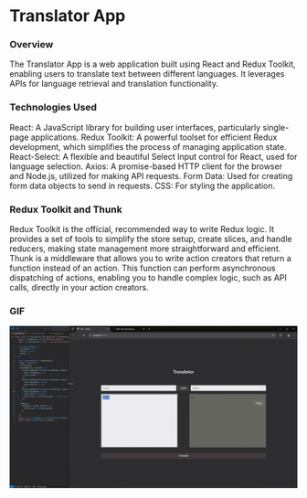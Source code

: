 <h1> Translator App</h1> 

 <h3>Overview </h3>
The Translator App is a web application built using React and Redux Toolkit, enabling users to translate text between different languages. It leverages APIs for language retrieval and translation functionality.

<h3>Technologies Used </h3> 
React: A JavaScript library for building user interfaces, particularly single-page applications.
Redux Toolkit: A powerful toolset for efficient Redux development, which simplifies the process of managing application state.
React-Select: A flexible and beautiful Select Input control for React, used for language selection.
Axios: A promise-based HTTP client for the browser and Node.js, utilized for making API requests.
Form Data: Used for creating form data objects to send in requests.
CSS: For styling the application.

 <h3>Redux Toolkit and Thunk </h3>
Redux Toolkit is the official, recommended way to write Redux logic. It provides a set of tools to simplify the store setup, create slices, and handle reducers, making state management more straightforward and efficient.
Thunk is a middleware that allows you to write action creators that return a function instead of an action. This function can perform asynchronous dispatching of actions, enabling you to handle complex logic, such as API calls, directly in your action creators.

 <h3>GIF</h3>

<img src="transl.gif" alt="">